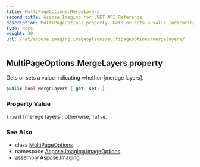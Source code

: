 ```yaml
---
title: MultiPageOptions.MergeLayers
second_title: Aspose.Imaging for .NET API Reference
description: MultiPageOptions property. Gets or sets a value indicating whether merege layers
type: docs
weight: 30
url: /net/aspose.imaging.imageoptions/multipageoptions/mergelayers/
---
```

## MultiPageOptions.MergeLayers property

Gets or sets a value indicating whether [merege layers].

```csharp
public bool MergeLayers { get; set; }
```

### Property Value

`true` if [merege layers]; otherwise, `false`.

### See Also

* class [MultiPageOptions](../)
* namespace [Aspose.Imaging.ImageOptions](../../multipageoptions/)
* assembly [Aspose.Imaging](../../../)


